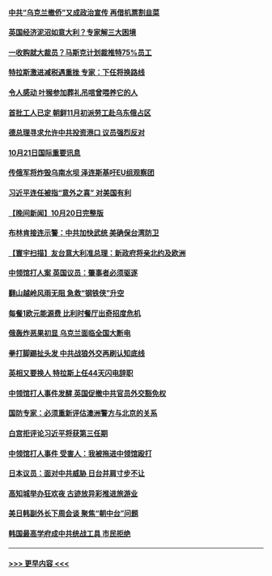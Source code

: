 #### [中共“乌克兰撤侨”又成政治宣传 再借机票割韭菜](../pages/prog202/a103556642.md?t=10220050) 
#### [英国经济泥沼如意大利？专家解三大困境](../pages/prog202/a103556627.md?t=10220050) 
#### [一收购就大裁员？马斯克计划裁推特75%员工](../pages/prog202/a103556607.md?t=10220050) 
#### [特拉斯激进减税遇重挫 专家：下任将换路线](../pages/prog202/a103556598.md?t=10220050) 
#### [令人感动 叶猴参加葬礼吊唁曾喂养它的人](../pages/prog202/a103556539.md?t=10220050) 
#### [首批工人已定 朝鲜11月初派劳工赴乌东俄占区](../pages/prog202/a103556535.md?t=10220050) 
#### [德总理寻求允许中共投资港口 议员强烈反对](../pages/prog202/a103556528.md?t=10220050) 
#### [10月21日国际重要讯息](../pages/prog202/a103556489.md?t=10220050) 
#### [传俄军将炸毁乌南水坝 泽连斯基吁EU组观察团](../pages/prog202/a103556458.md?t=10220050) 
#### [习近平连任被指“意外之喜” 对美国有利](../pages/prog202/a103556452.md?t=10220050) 
#### [【晚间新闻】10月20日完整版](../pages/prog202/a103556303.md?t=10220050) 
#### [布林肯接连示警：中共加快武统 美确保台湾防卫](../pages/prog202/a103556298.md?t=10220050) 
#### [【寰宇扫描】友台意大利准总理：新政府将亲北约及欧洲](../pages/prog202/a103556352.md?t=10220050) 
#### [中领馆打人案 英国议员：肇事者必须驱逐](../pages/prog202/a103556186.md?t=10220050) 
#### [翻山越岭风雨无阻 急救“钢铁侠”升空](../pages/prog202/a103556208.md?t=10220050) 
#### [每餐1欧元能源费 比利时餐厅出奇招度危机](../pages/prog202/a103556200.md?t=10220050) 
#### [俄轰炸恶果初显 乌克兰面临全国大断电](../pages/prog202/a103556188.md?t=10220050) 
#### [拳打脚踢扯头发 中共战狼外交再刷认知底线](../pages/prog202/a103556192.md?t=10220050) 
#### [英相又要换人 特拉斯上任44天闪电辞职](../pages/prog202/a103556184.md?t=10220050) 
#### [中领馆打人事件发酵 英国促撤中共官员外交豁免权](../pages/prog202/a103556020.md?t=10220050) 
#### [国防专家：必须重新评估澳洲警方与北京的关系](../pages/prog202/a103556051.md?t=10220050) 
#### [白宫拒评论习近平将获第三任期](../pages/prog202/a103556015.md?t=10220050) 
#### [中领馆打人事件 受害人：我被拖进中领馆殴打](../pages/prog202/a103556031.md?t=10220050) 
#### [日本议员：面对中共威胁 日台并肩寸步不让](../pages/prog202/a103556039.md?t=10220050) 
#### [高知城举办狂欢夜 古迹放异彩推进旅游业](../pages/prog202/a103556041.md?t=10220050) 
#### [美日韩副外长下周会谈 聚焦“朝中台”问题](../pages/prog202/a103555997.md?t=10220050) 
#### [韩国最高学府成中共统战工具 市民拒绝](../pages/prog202/a103556027.md?t=10220050) 

----
#### [ >>> 更早内容 <<< ](../indexes/prog202-earlier.md)
